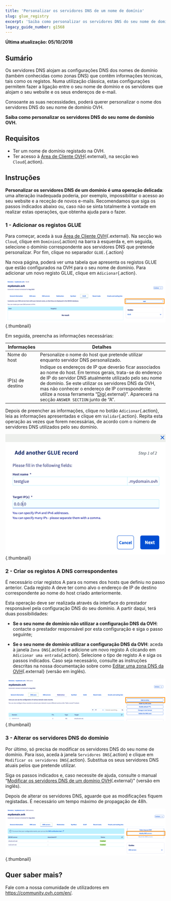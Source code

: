 ```yaml
---
title: 'Personalizar os servidores DNS de um nome de domínio'
slug: glue_registry
excerpt: 'Saiba como personalizar os servidores DNS do seu nome de domínio OVH'
legacy_guide_number: g1568
---
```


**Última atualização: 05/10/2018**

## Sumário

Os servidores DNS alojam as configurações DNS dos nomes de domínio (também conhecidas como zonas DNS) que contêm informações técnicas, tais como os registos. Numa utilização clássica, estas configurações permitem fazer a ligação entre o seu nome de domínio e os servidores que alojam o seu website e os seus endereços de e-mail.

Consoante as suas necessidades, poderá querer personalizar o nome dos servidores DNS do seu nome de domínio OVH.

**Saiba como personalizar os servidores DNS do seu nome de domínio OVH.**

## Requisitos

- Ter um nome de domínio registado na OVH.
- Ter acesso à [Área de Cliente OVH](https://www.ovh.com/auth/?action=gotomanager){.external}, na secção `Web Cloud`{.action}.

## Instruções

**Personalizar os servidores DNS de um domínio é uma operação delicada**: uma alteração inadequada poderia, por exemplo, impossibilitar o acesso ao seu website e a receção de novos e-mails. Recomendamos que siga os passos indicados abaixo ou, caso não se sinta totalmente à vontade em realizar estas operações, que obtenha ajuda para o fazer.

### 1 - Adicionar os registos GLUE

Para começar, aceda à sua [Área de Cliente OVH](https://www.ovh.com/auth/?action=gotomanager){.external}. Na secção `Web Cloud`, clique em `Domínios`{.action} na barra à esquerda e, em seguida, selecione o domínio correspondente aos servidores DNS que pretende personalizar. Por fim, clique no separador `GLUE.`{.action}

Na nova página, poderá ver uma tabela que apresenta os registos GLUE que estão configurados na OVH para o seu nome de domínio. Para adicionar um novo registo GLUE, clique em `Adicionar`{.action}.

![glueregistry](images/customize-dns-servers-step1.png){.thumbnail}

Em seguida, preencha as informações necessárias:

|Informações|Detalhes|  
|---|---|
|Nome do host|Personalize o nome do host que pretende utilizar enquanto servidor DNS personalizado.|
|IP(s) de destino|Indique os endereços de IP que deverão ficar associados ao nome do host. Em termos gerais, trata-se do endereço de IP do servidor DNS atualmente utilizado pelo seu nome de domínio. Se este utilizar os servidores DNS da OVH, mas não conhecer o endereço de IP correspondente: utilize a nossa ferramenta “[Dig](https://www.ovh.pt/suporte/ferramentas/dig_domain.pl){.external}”. Aparecerá na secção `ANSWER SECTION` junto de “A”.|

Depois de preencher as informações, clique no botão `Adicionar`{.action}, leia as informações apresentadas e clique em `Validar`{.action}. Repita esta operação as vezes que forem necessárias, de acordo com o número de servidores DNS utilizados pelo seu domínio.

![glueregistry](images/customize-dns-servers-step2.png){.thumbnail}

### 2 - Criar os registos A DNS correspondentes

É necessário criar registos A para os nomes dos hosts que definiu no passo anterior. Cada registo A deve ter como alvo o endereço de IP de destino correspondente ao nome do host criado anteriormente.

Esta operação deve ser realizada através da interface do prestador responsável pela configuração DNS do seu domínio. A partir daqui, terá duas possibilidades:

- **Se o seu nome de domínio não utilizar a configuração DNS da OVH**: contacte o prestador responsável por esta configuração e siga o passo seguinte;

- **Se o seu nome de domínio utilizar a configuração DNS da OVH**: aceda à janela `Zona DNS`{.action} e adicione um novo registo A clicando em `Adicionar uma entrada`{.action}. Selecione o tipo de registo A e siga os passos indicados. Caso seja necessário, consulte as instruções descritas na nossa documentação sobre como [Editar uma zona DNS da OVH](https://docs.ovh.com/gb/en/domains/web_hosting_how_to_edit_my_dns_zone/){.external} (versão em inglês).

![glueregistry](images/customize-dns-servers-step3.png){.thumbnail}

### 3 - Alterar os servidores DNS do domínio

Por último, só precisa de modificar os servidores DNS do seu nome de domínio. Para isso, aceda à janela `Servidores DNS`{.action} e clique em `Modificar os servidores DNS`{.action}. Substitua os seus servidores DNS atuais pelos que pretende utilizar. 

Siga os passos indicados e, caso necessite de ajuda, consulte o manual “[Modificar os servidores DNS de um domínio OVH](https://docs.ovh.com/gb/en/domains/web_hosting_general_information_about_dns_servers/){.external}” (versão em inglês).

Depois de alterar os servidores DNS, aguarde que as modificações fiquem registadas. É necessário um tempo máximo de propagação de 48h.

![glueregistry](images/customize-dns-servers-step4.png){.thumbnail}

## Quer saber mais?

Fale com a nossa comunidade de utilizadores em <https://community.ovh.com/en/>.